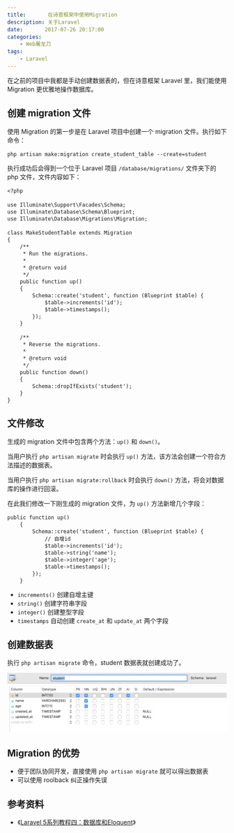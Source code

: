 ```yaml
---
title:       在诗意框架中使用Migration
description: 关于Laravel
date:       2017-07-26 20:17:00
categories:
    - Web屠龙刀
tags:
    - Laravel
---
```


在之前的项目中我都是手动创建数据表的，但在诗意框架 Laravel 里，我们能使用 Migration 更优雅地操作数据库。

## 创建 migration 文件

使用 Migration 的第一步是在 Laravel 项目中创建一个 migration 文件。执行如下命令：

```
php artisan make:migration create_student_table --create=student
```

执行成功后会得到一个位于 Laravel 项目 `/database/migrations/` 文件夹下的 php 文件，文件内容如下：

```
<?php

use Illuminate\Support\Facades\Schema;
use Illuminate\Database\Schema\Blueprint;
use Illuminate\Database\Migrations\Migration;

class MakeStudentTable extends Migration
{
    /**
     * Run the migrations.
     *
     * @return void
     */
    public function up()
    {
        Schema::create('student', function (Blueprint $table) {
            $table->increments('id');
            $table->timestamps();
        });
    }

    /**
     * Reverse the migrations.
     *
     * @return void
     */
    public function down()
    {
        Schema::dropIfExists('student');
    }
}

```

## 文件修改

生成的 migration 文件中包含两个方法：`up()` 和 `down()`。

当用户执行 `php artisan migrate` 时会执行 `up()` 方法，该方法会创建一个符合方法描述的数据表。

当用户执行 `php artisan migrate:rollback` 时会执行 `down()` 方法，将会对数据库的操作进行回滚。

在此我们修改一下刚生成的 migration 文件，为 `up()` 方法新增几个字段：

```
public function up()
    {
        Schema::create('student', function (Blueprint $table) {
            // 自增id
            $table->increments('id');
            $table->string('name');
            $table->integer('age');
            $table->timestamps();
        });
    }
```

- `increments()` 创建自增主键
- `string()` 创建字符串字段
- `integer()` 创建整型字段
- `timestamps` 自动创建 `create_at` 和 `update_at` 两个字段

## 创建数据表

执行 `php artisan migrate` 命令，student 数据表就创建成功了。

![student表结构](/img/in-post/laravel/student_table.png)

## Migration 的优势

- 便于团队协同开发，直接使用 `php artisan migrate` 就可以得出数据表
- 可以使用 roolback 纠正操作失误

## 参考资料

- 《[Laravel 5系列教程四：数据库和Eloquent][1]》

[1]: https://segmentfault.com/a/1190000003106128#articleHeader2

